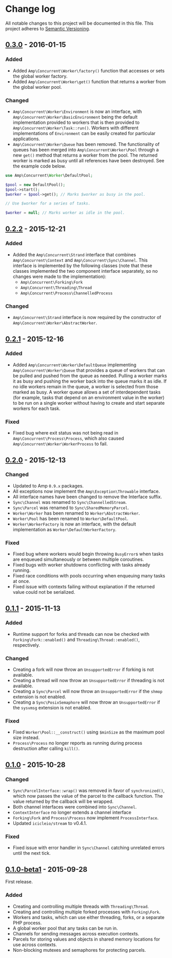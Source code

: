 # Change log
All notable changes to this project will be documented in this file. This project adheres to [Semantic Versioning](http://semver.org/).

## [0.3.0] - 2016-01-15
### Added
- Added `Amp\Concurrent\Worker\factory()` function that accesses or sets the global worker factory.
- Added `Amp\Concurrent\Worker\get()` function that returns a worker from the global worker pool.

### Changed
- `Amp\Concurrent\Worker\Environment` is now an interface, with `Amp\Concurrent\Worker\BasicEnvironment` being the default implementation provided to workers that is then provided to `Amp\Concurrent\Worker\Task::run()`. Workers with different implementations of `Environment` can be easily created for particular applications.
- `Amp\Concurrent\Worker\Queue` has been removed. The functionality of queues has been merged into `Amp\Concurrent\Worker\Pool` through a new `get()` method that returns a worker from the pool. The returned worker is marked as busy until all references have been destroyed. See the example code below.

```php
use Amp\Concurrent\Worker\DefaultPool;

$pool = new DefaultPool();
$pool->start();
$worker = $pool->get(); // Marks $worker as busy in the pool.

// Use $worker for a series of tasks.

$worker = null; // Marks worker as idle in the pool.
```

## [0.2.2] - 2015-12-21
### Added
- Added the `Amp\Concurrent\Strand` interface that combines `Amp\Concurrent\Context` and `Amp\Concurrent\Sync\Channel`. This interface is implemented by the following classes (note that these classes implemented the two component interface separately, so no changes were made to the implementation):
    - `Amp\Concurrent\Forking\Fork`
    - `Amp\Concurrent\Threading\Thread`
    - `Amp\Concurrent\Process\ChannelledProcess`
    
### Changed
- `Amp\Concurrent\Strand` interface is now required by the constructor of `Amp\Concurrent\Worker\AbstractWorker`.


## [0.2.1] - 2015-12-16
### Added
- Added `Amp\Concurrent\Worker\DefaultQueue` implementing `Amp\Concurrent\Worker\Queue` that provides a queue of workers that can be pulled and pushed from the queue as needed. Pulling a worker marks it as busy and pushing the worker back into the queue marks it as idle. If no idle workers remain in the queue, a worker is selected from those marked as busy. A worker queue allows a set of interdependent tasks (for example, tasks that depend on an environment value in the worker) to be run on a single worker without having to create and start separate workers for each task.

### Fixed
- Fixed bug where exit status was not being read in `Amp\Concurrent\Process\Process`, which also caused `Amp\Concurrent\Worker\WorkerProcess` to fail.

## [0.2.0] - 2015-12-13
### Changed
- Updated to Amp `0.9.x` packages.
- All exceptions now implement the `Amp\Exception\Throwable` interface.
- All interface names have been changed to remove the Interface suffix.
- `Sync\Channel` was renamed to `Sync\ChannelledStream`.
- `Sync\Parcel` was renamed to `Sync\SharedMemoryParcel`.
- `Worker\Worker` has been renamed to `Worker\AbstractWorker`.
- `Worker\Pool` has been renamed to `Worker\DefaultPool`.
- `Worker\WorkerFactory` is now an interface, with the default implementation as `Worker\DefaultWorkerFactory`.

### Fixed
- Fixed bug where workers would begin throwing `BusyError`s when tasks are enqueued simultaneously or between multiple coroutines.
- Fixed bugs with worker shutdowns conflicting with tasks already running.
- Fixed race conditions with pools occurring when enqueuing many tasks at once.
- Fixed issue with contexts failing without explanation if the returned value could not be serialized.


## [0.1.1] - 2015-11-13
### Added
- Runtime support for forks and threads can now be checked with `Forking\Fork::enabled()` and `Threading\Thread::enabled()`, respectively.

### Changed
- Creating a fork will now throw an `UnsupportedError` if forking is not available.
- Creating a thread will now throw an `UnsupportedError` if threading is not available.
- Creating a `Sync\Parcel` will now throw an `UnsupportedError` if the `shmop` extension is not enabled.
- Creating a `Sync\PosixSemaphore` will now throw an `UnsupportedError` if the `sysvmsg` extension is not enabled.

### Fixed
- Fixed `Worker\Pool::__construct()` using `$minSize` as the maximum pool size instead.
- `Process\Process` no longer reports as running during process destruction after calling `kill()`.


## [0.1.0] - 2015-10-28
### Changed
- `Sync\ParcelInterface::wrap()` was removed in favor of `synchronized()`, which now passes the value of the parcel to the callback function. The value returned by the callback will be wrapped.
- Both channel interfaces were combined into `Sync\Channel`.
- `ContextInterface` no longer extends a channel interface
- `Forking\Fork` and `Process\Process` now implement `ProcessInterface`.
- Updated `icicleio/stream` to v0.4.1.

### Fixed
- Fixed issue with error handler in `Sync\Channel` catching unrelated errors until the next tick.


## [0.1.0-beta1] - 2015-09-28
First release.

### Added
- Creating and controlling multiple threads with `Threading\Thread`.
- Creating and controlling multiple forked processes with `Forking\Fork`.
- Workers and tasks, which can use either threading, forks, or a separate PHP process.
- A global worker pool that any tasks can be run in.
- Channels for sending messages across execution contexts.
- Parcels for storing values and objects in shared memory locations for use across contexts.
- Non-blocking mutexes and semaphores for protecting parcels.


[0.3.0]: https://github.com/icicleio/concurrent/releases/tag/v0.3.0
[0.2.2]: https://github.com/icicleio/concurrent/releases/tag/v0.2.2
[0.2.1]: https://github.com/icicleio/concurrent/releases/tag/v0.2.1
[0.2.0]: https://github.com/icicleio/concurrent/releases/tag/v0.2.0
[0.1.1]: https://github.com/icicleio/concurrent/releases/tag/v0.1.1
[0.1.0]: https://github.com/icicleio/concurrent/releases/tag/v0.1.0
[0.1.0-beta1]: https://github.com/icicleio/concurrent/releases/tag/v0.1.0-beta1
